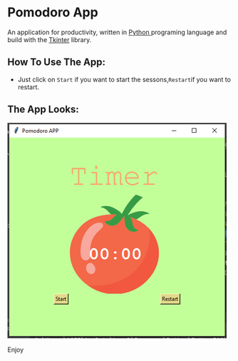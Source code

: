 # Pomodoro App

An application for productivity, written in <a href='https://www.python.org/'>Python </a>programing language and build with the <a href='https://docs.python.org/3/library/tkinter.html'>Tkinter</a> library.

## How To Use The App:
- Just click on ``Start`` if you want to start the sessons,```Restart```if you want to restart.

## The App Looks:
![plot](./images/picture.PNG)

Enjoy
